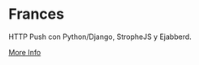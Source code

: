 Frances
=======

HTTP Push con Python/Django, StropheJS y Ejabberd.

[More Info](http://misalabs.com/2013/12/02/http-push)
